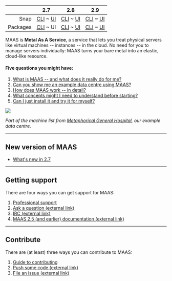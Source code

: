 <!-- deb-2-7-cli
||2.7|2.8|2.9|
|-----:|:-----:|:-----:|:-----:|
|Snap|[CLI](/t/maas-documentation-snap-2-7-cli/2838) ~ [UI](/t/maas-documentation-snap-2-7-ui/2839)|[CLI](/t/maas-documentation-snap-2-8-cli/2840) ~ [UI](/t/maas-documentation/2841)|[CLI](/t/maas-documentation-snap-2-9-cli/2842) ~ [UI](/t/maas-documentation-snap-2-9-ui/25)|
|Packages|CLI ~ [UI](/t/maas-documentation-deb-2-7-ui/2845)|[CLI](/t/maas-documentation-deb-2-8-cli/2846) ~ [UI](/t/maas-documentation-deb-2-8-ui/2847)|[CLI](/t/maas-documentation-deb-2-9-cli/2848) ~ [UI](/t/maas-documentation-deb-2-9-ui/2849)|
deb-2-7-cli -->

<!-- snap-2-7-cli
||2.7|2.8|2.9|
|-----:|:-----:|:-----:|:-----:|
|Snap|CLI ~ [UI](/t/maas-documentation-snap-2-7-ui/2839)|[CLI](/t/maas-documentation-snap-2-8-cli/2840) ~ [UI](/t/maas-documentation/2841)|[CLI](/t/maas-documentation-snap-2-9-cli/2842) ~ [UI](/t/maas-documentation-snap-2-9-ui/25)|
|Packages|[CLI](/t/maas-documentation-deb-2-7-cli/2844) ~ [UI](/t/maas-documentation-deb-2-7-ui/2845)|[CLI](/t/maas-documentation-deb-2-8-cli/2846) ~ [UI](/t/maas-documentation-deb-2-8-ui/2847)|[CLI](/t/maas-documentation-deb-2-9-cli/2848) ~ [UI](/t/maas-documentation-deb-2-9-ui/2849)|
snap-2-7-cli -->

<!-- snap-2-7-ui
|| 2.7 | 2.8 | 2.9|
|-----:|:-----:|:-----:|:-----:|
|Snap|[CLI](/t/maas-documentation-snap-2-7-cli/2838) ~ UI|[CLI](/t/maas-documentation-snap-2-8-cli/2840) ~ [UI](/t/maas-documentation/2841)|[CLI](/t/maas-documentation-snap-2-9-cli/2842) ~ [UI](/t/maas-documentation-snap-2-9-ui/25)|
|Packages|[CLI](/t/maas-documentation-deb-2-7-cli/2844) ~ [UI](/t/maas-documentation-deb-2-7-ui/2845)|[CLI](/t/maas-documentation-deb-2-8-cli/2846) ~ [UI](/t/maas-documentation-deb-2-8-ui/2847)|[CLI](/t/maas-documentation-deb-2-9-cli/2848) ~ [UI](/t/maas-documentation-deb-2-9-ui/2849)|
snap-2-7-ui -->

|| 2.7 | 2.8 | 2.9|
|-----:|:-----:|:-----:|:-----:|
|Snap|[CLI](maas-documentation-snap-2-7-cli/2838) ~ [UI](/t/maas-documentation-snap-2-7-ui/2839)|[CLI](/t/maas-documentation-snap-2-8-cli/2840) ~ [UI](/t/maas-documentation/2841)|[CLI](/t/maas-documentation-snap-2-9-cli/2842) ~ [UI](/t/maas-documentation-snap-2-9-ui/25)|
|Packages|[CLI](/t/maas-documentation-deb-2-7-cli/2844) ~ UI|[CLI](/t/maas-documentation-deb-2-8-cli/2846) ~ [UI](/t/maas-documentation-deb-2-8-ui/2847)|[CLI](/t/maas-documentation-deb-2-9-cli/2848) ~ [UI](/t/maas-documentation-deb-2-9-ui/2849)|

<!-- snap-2-8-cli
|| 2.7 | 2.8 | 2.9|
|-----:|:-----:|:-----:|:-----:|
|Snap|[CLI](/t/maas-documentation-snap-2-7-cli/2838) ~ [UI](/t/maas-documentation-snap-2-7-ui/2839) | CLI ~ [UI](/t/maas-documentation/2841) |[CLI](/t/maas-documentation-snap-2-9-cli/2842) ~ [UI](/t/maas-documentation-snap-2-9-ui/25) |
|Packages|[CLI](/t/maas-documentation-deb-2-7-cli/2844) ~ [UI](/t/maas-documentation-deb-2-7-ui/2845) |[CLI](/t/maas-documentation-deb-2-8-cli/2846) ~ [UI](/t/maas-documentation-deb-2-8-ui/2847) |[CLI](/t/maas-documentation-deb-2-9-cli/2848) ~ [UI](/t/maas-documentation-deb-2-9-ui/2849) |
snap-2-8-cli -->

<!-- snap-2-8-ui
|| 2.7 | 2.8 | 2.9|
|-----:|:-----:|:-----:|:-----:|
|Snap|[CLI](/t/maas-documentation-snap-2-7-cli/2838) ~ [UI](/t/maas-documentation-snap-2-7-ui/2839)|[CLI](/t/maas-documentation-snap-2-8-cli/2840) ~ UI|[CLI](/t/maas-documentation-snap-2-9-cli/2842) ~ [UI](/t/maas-documentation-snap-2-9-ui/2843)|
|Packages|[CLI](/t/maas-documentation-deb-2-7-cli/2844) ~ [UI](/t/maas-documentation-deb-2-7-ui/2845)|[CLI](/t/maas-documentation-deb-2-8-cli/2846) ~ [UI](/t/maas-documentation-deb-2-8-ui/2847)|[CLI](/t/maas-documentation-deb-2-9-cli/2848) ~ [UI](/t/maas-documentation-deb-2-9-ui/2849)|
snap-2-8-ui -->

<!-- deb-2-8-cli
|| 2.7 | 2.8 | 2.9|
|-----:|:-----:|:-----:|:-----:|
|Snap|[CLI](/t/maas-documentation-snap-2-7-cli/2838) ~ [UI](/t/maas-documentation-snap-2-7-ui/2839)|[CLI](/t/maas-documentation-snap-2-8-cli/2840) ~ [UI](/t/maas-documentation/2841)|[CLI](/t/maas-documentation-snap-2-9-cli/2842) ~ [UI](/t/maas-documentation-snap-2-9-ui/25)|
|Packages|[CLI](/t/maas-documentation-deb-2-7-cli/2844) ~ [UI](/t/maas-documentation-deb-2-7-ui/2845)|CLI ~  [UI](/t/maas-documentation-deb-2-8-ui/2847)|[CLI](/t/maas-documentation-deb-2-9-cli/2848) ~ [UI](/t/maas-documentation-deb-2-9-ui/2849)|
deb-2-8-cli -->

<!-- deb-2-8-ui
|| 2.7 | 2.8 | 2.9|
|-----:|:-----:|:-----:|:-----:|
|Snap|[CLI](/t/maas-documentation-snap-2-7-cli/2838) ~ [UI](/t/maas-documentation-snap-2-7-ui/2839)|[CLI](/t/maas-documentation-snap-2-8-cli/2840) ~ [UI](/t/maas-documentation/2841)|[CLI](/t/maas-documentation-snap-2-9-cli/2842) ~ [UI](/t/maas-documentation/25)|
|Packages|[CLI](/t/maas-documentation-deb-2-7-cli/2844) ~ [UI](/t/maas-documentation-deb-2-7-ui/2845)|[CLI](/t/maas-documentation-deb-2-8-cli/2846) ~ UI|[CLI](/t/maas-documentation-deb-2-9-cli/2848) ~ [UI](/t/maas-documentation-deb-2-9-ui/2849)|
deb-2-8-ui -->

<!-- snap-2-9-cli
|| 2.7 | 2.8 | 2.9|
|-----:|:-----:|:-----:|:-----:|
|Snap|[CLI](/t/maas-documentation-snap-2-7-cli/2838) ~ [UI](/t/maas-documentation-snap-2-7-ui/2839)|[CLI](/t/maas-documentation-snap-2-8-cli/2840) ~ [UI](/t/maas-documentation/2841)|CLI ~  [UI](/t/maas-documentation-snap-2-9-ui/25)|
|Packages|[CLI](/t/maas-documentation-deb-2-7-cli/2844) ~ [UI](/t/maas-documentation-deb-2-7-ui/2845)|[CLI](/t/maas-documentation-deb-2-8-cli/2846) ~ [UI](/t/maas-documentation-deb-2-8-ui/2847)|[CLI](/t/maas-documentation-deb-2-9-cli/2848) ~ [UI](/t/maas-documentation-deb-2-9-ui/2849)|
snap-2-9-cli -->

<!-- snap-2-9-ui
|| 2.7 | 2.8 | 2.9|
|-----:|:-----:|:-----:|:-----:|
|Snap|[CLI](/t/maas-documentation-snap-2-7-cli/2838) ~ [UI](/t/maas-documentation-snap-2-7-ui/2839)|[CLI](/t/maas-documentation-snap-2-8-cli/2840) ~ [UI](/t/maas-documentation/2841)|[CLI](/t/maas-documentation-snap-2-9-cli/2842) ~ UI|
|Packages|[CLI](/t/maas-documentation-deb-2-7-cli/2844) ~ [UI](/t/maas-documentation-deb-2-7-ui/2845)|[CLI](/t/maas-documentation-deb-2-8-cli/2846) ~ [UI](/t/maas-documentation-deb-2-8-ui/2847)|[CLI](/t/maas-documentation-deb-2-9-cli/2848) ~ [UI](/t/maas-documentation-deb-2-9-ui/2849)|
snap-2-9-ui -->

<!-- deb-2-9-cli
|| 2.7 | 2.8 | 2.9|
|-----:|:-----:|:-----:|:-----:|
|Snap|[CLI](/t/maas-documentation-snap-2-7-cli/2838) ~ [UI](/t/maas-documentation-snap-2-7-ui/2839)|[CLI](/t/maas-documentation-snap-2-8-cli/2840) ~ [UI](/t/maas-documentation/2841)|[CLI](/t/maas-documentation-snap-2-9-cli/2842) ~ [UI](/t/maas-documentation-snap-2-9-ui/25)|
|Packages|[CLI](/t/maas-documentation-deb-2-7-cli/2844) ~ [UI](/t/maas-documentation-deb-2-7-ui/2845)|[CLI](/t/maas-documentation-deb-2-8-cli/2846) ~ [UI](/t/maas-documentation-deb-2-8-ui/2847)|CLI ~  [UI](/t/maas-documentation-deb-2-9-ui/2849)|
deb-2-9-cli -->

<!-- deb-2-9-ui
|| 2.7 | 2.8 | 2.9|
|-----:|:-----:|:-----:|:-----:|
|Snap|[CLI](/t/maas-documentation-snap-2-7-cli/2838) ~ [UI](/t/maas-documentation-snap-2-7-ui/2839)|[CLI](/t/maas-documentation-snap-2-8-cli/2840) ~ [UI](/t/maas-documentation/2841)|[CLI](/t/maas-documentation-snap-2-9-cli/2842) ~ [UI](/t/maas-documentation-snap-2-9-ui/25)|
|Packages|[CLI](/t/maas-documentation-deb-2-7-cli/2844) ~ [UI](/t/maas-documentation-deb-2-7-ui/2845)|[CLI](/t/maas-documentation-deb-2-8-cli/2846) ~ [UI](/t/maas-documentation-deb-2-8-ui/2847)|[CLI](/t/maas-documentation-deb-2-9-cli/2848) ~ UI|
deb-2-9-ui -->

MAAS is **Metal As A Service**, a service that lets you treat physical servers like virtual machines -- instances -- in the cloud.  No need for you to manage servers individually: MAAS turns your bare metal into an elastic, cloud-like resource.

#### Five questions you might have:

1. [What is MAAS -- and what does it really do for me?](/t/about-maas-deb-2-7-ui/2269)
2. [Can you show me an example data centre using MAAS?](/t/give-me-an-example-of-maas-deb-2-7-ui/2653)
3. [How does MAAS work -- in detail?](/t/about-maas-deb-2-7-ui/2269#heading--how-maas-works)
4. [What concepts might I need to understand before starting?](/t/concepts-and-terms/785)
5. [Can I just install it and try it for myself?](/t/maas-installation-deb-2-7-ui/3325)

<!-- snap-2-7-ui
1. [What is MAAS -- and what does it really do for me?](/t/about-maas-snap-2-7-ui/2263)
2. [Can you show me an example data centre using MAAS?](/t/give-me-an-example-of-maas-snap-2-7-ui/2647)
3. [How does MAAS work -- in detail?](/t/about-maas-snap-2-7-ui/2263#heading--how-maas-works)
4. [What concepts might I need to understand before starting?](/t/concepts-and-terms/785)
5. [Can I just install it and try it for myself?](/t/maas-installation-snap-2-7-ui/3319)
snap-2-7-ui -->

<!-- deb-2-8-ui
1. [What is MAAS -- and what does it really do for me?](/t/about-maas-deb-2-8-ui/2271)
2. [Can you show me an example data centre using MAAS?](/t/give-me-an-example-of-maas-deb-2-8-ui/2655)
3. [How does MAAS work -- in detail?](/tabout-maas-deb-2-8-ui/2271#heading--how-maas-works)
4. [What concepts might I need to understand before starting?](/t/concepts-and-terms/785)
5. [Can I just install it and try it for myself?](/t/maas-installation-deb-2-8-ui/3327)
deb-2-8-ui -->

<!-- snap-2-8-ui
1. [What is MAAS -- and what does it really do for me?](/t/about-maas-snap-2-8-ui/2265)
2. [Can you show me an example data centre using MAAS?](/t/give-me-an-example-of-maas-snap-2-8-ui/2649)
3. [How does MAAS work -- in detail?](/t/about-maas-snap-2-8-ui/2265#heading--how-maas-works)
4. [What concepts might I need to understand before starting?](/t/concepts-and-terms/785)
5. [Can I just install it and try it for myself?](/t/maas-installation-snap-2-8-ui/3321)
snap-2-8-ui -->

<!-- deb-2-9-ui
1. [What is MAAS -- and what does it really do for me?](/t/about-maas-deb-2-9-ui/2273)
2. [Can you show me an example data centre using MAAS?](/t/give-me-an-example-of-maas-deb-2-9-ui/2657)
3. [How does MAAS work -- in detail?](/t/about-maas-deb-2-9-ui/2273#heading--how-maas-works)
4. [What concepts might I need to understand before starting?](/t/concepts-and-terms/785)
5. [Can I just install it and try it for myself?](/t/maas-installation-deb-2-9-ui/3329)
deb-2-9-ui -->

<!-- snap-2-9-ui
1. [What is MAAS -- and what does it really do for me?](/t/about-maas-snap-2-9-ui/2267)
2. [Can you show me an example data centre using MAAS?](/t/give-me-an-example-of-maas-snap-2-9-ui/2651)
3. [How does MAAS work -- in detail?](/t/about-maas-snap-2-9-ui/2267#heading--how-maas-works)
4. [What concepts might I need to understand before starting?](/t/concepts-and-terms/785)
5. [Can I just install it and try it for myself?](/t/maas-installation-snap-2-9-ui/3323)
snap-2-9-ui -->

<!-- deb-2-7-cli
1. [What is MAAS -- and what does it really do for me?](/t/about-maas-deb-2-7-cli/2268)
2. [Can you show me an example data centre using MAAS?](/t/give-me-an-example-of-maas-deb-2-7-cli/2652)
3. [How does MAAS work -- in detail?](/t/about-maas-deb-2-7-cli/2268#heading--how-maas-works)
4. [What concepts might I need to understand before starting?](/t/concepts-and-terms/785)
5. [Can I just install it and try it for myself?](/t/maas-installation-deb-2-7-cli/3324)
deb-2-7-cli -->

<!-- snap-2-7-cli
1. [What is MAAS -- and what does it really do for me?](/t/about-maas-snap-2-7-cli/2262)
2. [Can you show me an example data centre using MAAS?](/t/give-me-an-example-of-maas-snap-2-7-cli/2646)
3. [How does MAAS work -- in detail?](/t/about-maas-snap-2-7-cli/2262#heading--how-maas-works)
4. [What concepts might I need to understand before starting?](/t/concepts-and-terms/785)
5. [Can I just install it and try it for myself?](/t/maas-installation-snap-2-7-cli/3318)
snap-2-7-cli -->

<!-- deb-2-8-cli
1. [What is MAAS -- and what does it really do for me?](/t/about-maas-deb-2-8-cli/2270)
2. [Can you show me an example data centre using MAAS?](/t/give-me-an-example-of-maas-deb-2-8-cli/2654)
3. [How does MAAS work -- in detail?](/t/about-maas-deb-2-8-cli/2270#heading--how-maas-works)
4. [What concepts might I need to understand before starting?](/t/concepts-and-terms/785)
5. [Can I just install it and try it for myself?](/t/maas-installation-deb-2-8-cli/3326)
deb-2-8-cli -->

<!-- snap-2-8-cli
1. [What is MAAS -- and what does it really do for me?](/t/about-maas-snap-2-8-cli/2264)
2. [Can you show me an example data centre using MAAS?](/t/give-me-an-example-of-maas-snap-2-8-cli/2648)
3. [How does MAAS work -- in detail?](/t/about-maas-snap-2-8-cli/2264#heading--how-maas-works)
4. [What concepts might I need to understand before starting?](/t/concepts-and-terms/785)
5. [Can I just install it and try it for myself?](/t/maas-installation-snap-2-8-cli/3320)
snap-2-8-cli -->

<!-- deb-2-9-cli
1. [What is MAAS -- and what does it really do for me?](/t/about-maas-deb-2-9-cli/2272)
2. [Can you show me an example data centre using MAAS?](/t/give-me-an-example-of-maas-deb-2-9-cli/2656)
3. [How does MAAS work -- in detail?](/t/about-maas-deb-2-9-cli/2272#heading--how-maas-works)
4. [What concepts might I need to understand before starting?](/t/concepts-and-terms/785)
5. [Can I just install it and try it for myself?](/t/maas-installation-deb-2-9-cli/3328)
deb-2-9-cli -->

<!-- snap-2-9-cli
1. [What is MAAS -- and what does it really do for me?](/t/about-maas-snap-2-9-cli/2266)
2. [Can you show me an example data centre using MAAS?](/t/give-me-an-example-of-maas-snap-2-9-cli/2650)
3. [How does MAAS work -- in detail?](/t/about-maas-snap-2-9-cli/2266#heading--how-maas-works)
4. [What concepts might I need to understand before starting?](/t/concepts-and-terms/785)
5. [Can I just install it and try it for myself?](/t/maas-installation-snap-2-9-cli/3322)
snap-2-9-cli -->

<a href="https://discourse.maas.io/uploads/default/original/1X/18456dbd3fbfec14eddd044816fd0719692282da.jpeg" target = "_blank"><img src="https://discourse.maas.io/uploads/default/original/1X/18456dbd3fbfec14eddd044816fd0719692282da.jpeg"></a>

*Part of the machine list from [Metaphorical General Hospital](/t/give-me-an-example-of-maas-deb-2-7-ui/2653), our example data centre.*

<!-- deb-2-8-ui
<a href="https://discourse.maas.io/uploads/default/original/1X/18456dbd3fbfec14eddd044816fd0719692282da.jpeg" target = "_blank"><img src="https://discourse.maas.io/uploads/default/original/1X/18456dbd3fbfec14eddd044816fd0719692282da.jpeg"></a>

*Part of the machine list from [Metaphorical General Hospital](/t/give-me-an-example-of-maas-deb-2-8-ui/2655), our example data centre.*
 deb-2-8-ui -->

<!-- deb-2-9-ui
<a href="https://discourse.maas.io/uploads/default/original/1X/18456dbd3fbfec14eddd044816fd0719692282da.jpeg" target = "_blank"><img src="https://discourse.maas.io/uploads/default/original/1X/18456dbd3fbfec14eddd044816fd0719692282da.jpeg"></a>

*Part of the machine list from [Metaphorical General Hospital](/t/give-me-an-example-of-maas-deb-2-9-ui/2657), our example data centre.*
 deb-2-9-ui -->

<!-- snap-2-7-ui
<a href="https://discourse.maas.io/uploads/default/original/1X/18456dbd3fbfec14eddd044816fd0719692282da.jpeg" target = "_blank"><img src="https://discourse.maas.io/uploads/default/original/1X/18456dbd3fbfec14eddd044816fd0719692282da.jpeg"></a>

*Part of the machine list from [Metaphorical General Hospital](/t/give-me-an-example-of-maas-deb-2-9-ui/2647), our example data centre.*
 snap-2-7-ui -->

<!-- snap-2-8-ui
<a href="https://discourse.maas.io/uploads/default/original/1X/18456dbd3fbfec14eddd044816fd0719692282da.jpeg" target = "_blank"><img src="https://discourse.maas.io/uploads/default/original/1X/18456dbd3fbfec14eddd044816fd0719692282da.jpeg"></a>

*Part of the machine list from [Metaphorical General Hospital](/t/give-me-an-example-of-maas-snap-2-8-ui/2649), our example data centre.*
snap-2-8-ui -->

<!-- snap-2-9-ui
<a href="https://discourse.maas.io/uploads/default/original/1X/18456dbd3fbfec14eddd044816fd0719692282da.jpeg" target = "_blank"><img src="https://discourse.maas.io/uploads/default/original/1X/18456dbd3fbfec14eddd044816fd0719692282da.jpeg"></a>

*Part of the machine list from [Metaphorical General Hospital](/t/give-me-an-example-of-maas-snap-2-9-ui/2651), our example data centre.*
snap-2-9-ui -->

<!-- deb-2-7-cli 
<a href="https://discourse.maas.io/uploads/default/original/1X/a496ac76977909f3403160ca96a1bb7224e785f5.jpeg" target = "_blank"><img src="https://discourse.maas.io/uploads/default/original/1X/a496ac76977909f3403160ca96a1bb7224e785f5.jpeg">
</a>

*Part of the machine list from [Metaphorical General Hospital](/t/give-me-an-example-of-maas-deb-2-7-cli/2652), our example data centre, generated with the [basic machine list](/t/the-cli-cookbook/2218#heading--basic-machine-list) recipe in our [CLI cookbook](/t/the-cli-cookbook/2218).*
 deb-2-7-cli -->

<!-- deb-2-8-cli
<a href="https://discourse.maas.io/uploads/default/original/1X/a496ac76977909f3403160ca96a1bb7224e785f5.jpeg" target = "_blank"><img src="https://discourse.maas.io/uploads/default/original/1X/a496ac76977909f3403160ca96a1bb7224e785f5.jpeg">
</a>

*Part of the machine list from [Metaphorical General Hospital](/t/give-me-an-example-of-maas-deb-2-8-cli/2654), our example data centre, generated with the [basic machine list](/t/the-cli-cookbook/2218#heading--basic-machine-list) recipe in our [CLI cookbook](/t/the-cli-cookbook/2218).*
 deb-2-8-cli -->

<!-- deb-2-9-cli 
<a href="https://discourse.maas.io/uploads/default/original/1X/a496ac76977909f3403160ca96a1bb7224e785f5.jpeg" target = "_blank"><img src="https://discourse.maas.io/uploads/default/original/1X/a496ac76977909f3403160ca96a1bb7224e785f5.jpeg">
</a>

*Part of the machine list from [Metaphorical General Hospital](/t/give-me-an-example-of-maas-deb-2-9-cli/2656), our example data centre, generated with the [basic machine list](/t/the-cli-cookbook/2218#heading--basic-machine-list) recipe in our [CLI cookbook](/t/the-cli-cookbook/2218).*
 deb-2-9-cli -->

<!-- snap-2-7-cli
<a href="https://discourse.maas.io/uploads/default/original/1X/a496ac76977909f3403160ca96a1bb7224e785f5.jpeg" target = "_blank"><img src="https://discourse.maas.io/uploads/default/original/1X/a496ac76977909f3403160ca96a1bb7224e785f5.jpeg">
</a>

*Part of the machine list from [Metaphorical General Hospital](/t/give-me-an-example-of-maas-snap-2-7-cli/2646), our example data centre, generated with the [basic machine list](/t/the-cli-cookbook/2218#heading--basic-machine-list) recipe in our [CLI cookbook](/t/the-cli-cookbook/2218).*
 snap-2-7-cli -->

<!-- snap-2-8-cli 
<a href="https://discourse.maas.io/uploads/default/original/1X/a496ac76977909f3403160ca96a1bb7224e785f5.jpeg" target = "_blank"><img src="https://discourse.maas.io/uploads/default/original/1X/a496ac76977909f3403160ca96a1bb7224e785f5.jpeg">
</a>

*Part of the machine list from [Metaphorical General Hospital](/t/give-me-an-example-of-maas-snap-2-8-cli/2648), our example data centre, generated with the [basic-machine-list](/t/the-cli-cookbook/2218#heading--basic-machine-list) recipe in our [CLI cookbook](/t/the-cli-cookbook/2218).*
 snap-2-8-cli -->

<!-- snap-2-9-cli
<a href="https://discourse.maas.io/uploads/default/original/1X/a496ac76977909f3403160ca96a1bb7224e785f5.jpeg" target = "_blank"><img src="https://discourse.maas.io/uploads/default/original/1X/a496ac76977909f3403160ca96a1bb7224e785f5.jpeg">
</a>

*Part of the machine list from [Metaphorical General Hospital](/t/give-me-an-example-of-maas-snap-2-9-cli/2650), our example data centre, generated with the [basic machine list](/t/the-cli-cookbook/2218#heading--basic-machine-list) recipe in our [CLI cookbook](/t/the-cli-cookbook/2218).*
 snap-2-9-cli -->

---

<!-- deb-2-8-cli deb-2-8-ui snap-2-8-cli snap-2-8-ui
<h2 id="heading--whats-new">New version of MAAS</h2>

- [What's new in 2.8](/t/whats-new-in-maas/3334)
deb-2-8-cli deb-2-8-ui snap-2-8-cli snap-2-8-ui -->

<h2 id="heading--whats-new">New version of MAAS</h2>

- [What's new in 2.7](/t/whats-new-in-maas/3335)

<!-- deb-2-9-cli deb-2-9-ui snap-2-9-cli snap-2-9-ui
<h2 id="heading--whats-new">New version of MAAS</h2>

- [What's new in 2.9](/t/whats-new-in-maas/3336)
deb-2-9-cli deb-2-9-ui snap-2-9-cli snap-2-9-ui -->


---

<h2 id="heading--getting-support">Getting support</h2>

There are four ways you can get support for MAAS:

1. [Professional support](https://maas.io/contact-us)
2. [Ask a question (external link)](http://askubuntu.com/questions/tagged/maas)
3. [IRC (external link)](http://webchat.freenode.net/?channels=maas)
4. [MAAS 2.5 (and earlier) documentation (external link)](https://old-docs.maas.io/2.5/en/)

---

<h2 id="heading--contribute">Contribute</h2>

There are (at least) three ways you can contribute to MAAS:

1. [Guide to contributing](/t/writing-guide/747)
2. [Push some code (external link)](https://launchpad.net/maas)
3. [File an issue (external link)](https://bugs.launchpad.net/maas/+filebug)